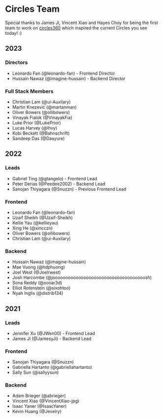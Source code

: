 # Circles Team

Special thanks to James Ji, Vincent Xiao and Hayes Choy for being the first team to work on [circles360](https://circles360.github.io/) which inspired the current Circles you see today! :)

## 2023
### Directors
- Leonardo Fan (@leonardo-fan) - Frontend Director
- Hussain Nawaz (@imagine-hussain) - Backend Director

### Full Stack Members
- Christian Lam (@ui-Auxilary)
- Martin Knezevic (@martanman)
- Oliver Bowers (@ollibowers)
- Vinayak Fialok (@VinayakFia)
- Luke Prior (@LukePrior)
- Lucas Harvey (@lhvy)
- Kobi Beckett (@Bahnschrift)
- Sandeep Das (@Dasyure)

## 2022
### Leads
- Gabriel Ting (@gtangelo) - Frontend Lead
- Peter Derias (@Peedee2002) - Backend Lead
- Sanojan Thiyagara (@Snuzzn) - Previous Frontend Lead

### Frontend
- Leonardo Fan (@leonardo-fan)
- Uzaif Sheikh (@Uzaif-Sheikh)
- Kellie Yau (@kellieyau)
- Xing He (@xincczn)
- Oliver Bowers (@ollibowers)
- Christian Lam (@ui-Auxilary)

### Backend
- Hussain Nawaz (@imagine-hussain)
- Mae Vuong (@hdphuong)
- Joel West (@Joelrwest)
- Josh Harcombe (@joooooooooooooooooooooooooooooooooooosh)
- Sona Reddy (@sonar3d)
- Elliot Rotenstein (@sixohtoo)
- Nyah Inglis (@distrib134)

## 2021
### Leads
- Jennifer Xu (@JWen00) - Frontend Lead
- James Ji (@JamesyJi) - Backend Lead

### Frontend
- Sanojan Thiyagara (@Snuzzn)
- Gabriella Hartanto (@gabriellahartanto)
- Sally Sun (@sallyysun)

### Backend
- Adam Brieger (@abrieger)
- Vincent Xiao (@VincentXiao-jpg)
- Isaac Yaner (@IsaacYaner)
- Kevin Huang (@Jevelry) 
